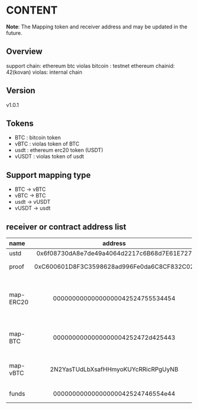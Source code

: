 # CONTENT

**Note**: The Mapping token and receiver address and may be updated in the future.

## Overview

support chain: ethereum btc violas
bitcoin : testnet
ethereum chainid: 42(kovan)
violas: internal chain

## Version

v1.0.1

## Tokens
* BTC : bitcoin token
* vBTC : violas token of BTC
* usdt : ethereum erc20 token (USDT)
* vUSDT : violas token of usdt

## Support mapping type
* BTC -> vBTC
* vBTC -> BTC
* usdt -> vUSDT
* vUSDT -> usdt

## receiver or contract address list

 name     | address | type | chain | desc 
 :---     | :---:   | :---: | :---:  | :---
 ustd     | 0x6f08730dA8e7de49a4064d2217c6B68d7E61E727 | contract | kovan(ethereum) | call approve
 proof    | 0xC600601D8F3C3598628ad996Fe0da6C8CF832C02 | contract | kovan(ethereum) | call transferProof
 map-ERC20| 00000000000000000042524755534454           | DD       | violas          | receiver address of mapping: map-coin -> ethereum erc20 token
 map-BTC  | 0000000000000000004252472d425443           | DD       | violas          | receiver address of mapping: vBTC -> BTC 
 map-vBTC | 2N2YasTUdLbXsafHHmyoKUYcRRicRPgUyNB        | address  | bitcoin         | receiver address of mapping: BTC -> vBTC
 funds    | 00000000000000000042524746554e44           | DD       | violas          | funds manager
 


